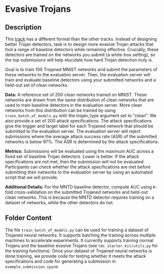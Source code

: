 # Evasive Trojans

## Description

This [track](https://codalab.lisn.upsaclay.fr/competitions/5954) has a different format than the other tracks. Instead of designing better Trojan detectors, task is to design more evasive Trojan attacks that fool a range of baseline detectors while remaining effective. Crucially, these detectors are trained on the networks you submit (a white-box setting), so the top submissions will help elucidate how hard Trojan detection truly is.

Goal is to train 100 Trojaned MNIST networks and submit the parameters of these networks to the evaluation server. Then, the evaluation server will train and evaluate baseline detectors using your submitted networks and a held-out set of clean networks.

**Data:** A reference set of 200 clean networks trained on MNIST. These networks are drawn from the same distribution of clean networks that are used to train baseline detectors in the evaluation server. More clean networks from this distribution can be trained by using `train_batch_of_models.py` with the trojan_type argument set to "clean". We also provide a set of 200 attack specifications. The attack specifications give the trigger and target label for each Trojaned network that should be submitted to the evaluation server. The evaluation server will reject submissions where the average attack success rate (ASR) of the submitted networks is below 97%. The ASR is determined by the attack specifications.

**Metrics:** Submissions will be evaluated using the maximum AUC across a fixed set of baseline Trojan detectors. Lower is better. If the attack specifications are not met, then the submission will not be evaluated. Participants can check whether the attack specifications are met before submitting their networks to the evaluation server by using an automated script that we will provide.

**Additional Details:** For the MNTD baseline detector, compute AUC using k-fold cross-validation on the submitted Trojaned networks and held-out clean networks. This is because the MNTD detector requires training on a dataset of networks, while the other detectors do not.

## Folder Content

The file `train_batch_of_models.py` can be used for training a dataset of Trojaned neural networks. It supports batching the training across multiple machines to accelerate experiments. It currently supports training normal Trojans and the baseline evasive Trojans (see `tdc_starter_kit/utils.py` for the training functions). Once your dataset of Trojaned neural networks is done training, we provide code for testing whether it meets the attack specifications and code for generating a submission in `example_submission.ipynb`.
